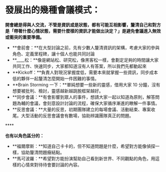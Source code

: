 # 發展出的幾種會議模式：

**開會總是得與人交流，不管是資訊或是狀態，都有可能互相影響，釐清自己和對方是「帶著什麼心情狀態，需要什麼樣的資訊才能做出決定？」是避免會議進入無效或衝突的重要準備。**

* **會前會：**在大型討論之前，先有少數人釐清資訊的架構，考慮大家的參與角色、定義里程碑，讓十個人也能共同討論
* **\_\_\_\_松：**像是網站松、研究松，像黑客松一樣，會劃定足夠的時間讓大家共同工作、快速同步，大家都知道沒有人有答案，所以我們先都動起來
* **Kickoff：**負責人對現況掌握度低，需要本來就掌握一些資訊，同步成本低的夥伴一起釐清怎麼開始一件困難的事情。
* **Brain Storming 一下：**單純想要一些新的靈感，借用大家 10 分鐘，沒有想要被批判、檢討，靈感越新越跳脫框架越好。
* **同步會議：**有會影響到眾人的事件，想請大家一起以知道為原則，解答問題為輔的會議，會刻意設計討論的流程，確保大家循序漸進的瞭解一件事情。
* **反思會議：**大量的反思，初期團隊建立的每場會議、活動結束、專案收尾。大型活動的反思會議會有數場，協助辨識團隊真正的問題。

\*\*\*\*

**也有以角色區分的：**

* **福爾摩斯：**知道自己卡卡的，但不知道問題是什麼，希望對方能像偵探一樣，協助釐清問題癥結點。
* **馬可波羅：**希望對方能扮演幫助自己看到新世界、不同觀點的角色，用這樣的心情來對待待會要討論的內容。

